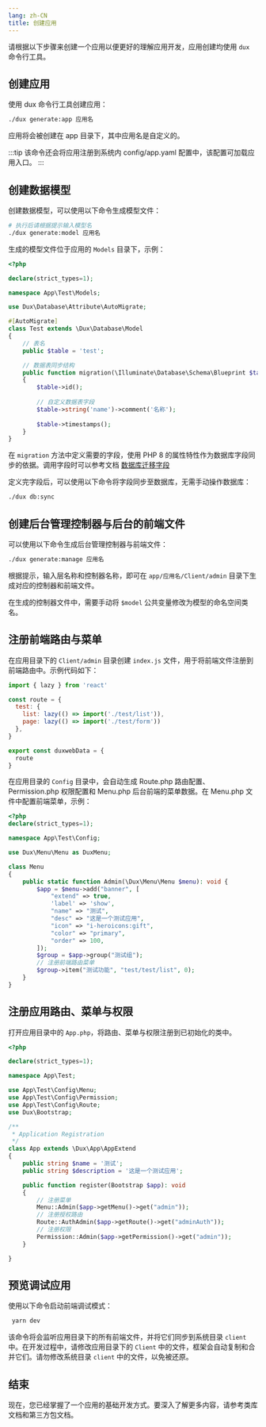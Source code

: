 ```yaml
---
lang: zh-CN
title: 创建应用
---
```


请根据以下步骤来创建一个应用以便更好的理解应用开发，应用创建均使用 `dux` 命令行工具。

## 创建应用

使用 dux 命令行工具创建应用：

```bash
./dux generate:app 应用名
```

应用将会被创建在 app 目录下，其中应用名是自定义的。

:::tip
该命令还会将应用注册到系统内 config/app.yaml 配置中，该配置可加载应用入口。
:::

## 创建数据模型

创建数据模型，可以使用以下命令生成模型文件：

```bash
# 执行后请根据提示输入模型名
./dux generate:model 应用名
```

生成的模型文件位于应用的 `Models` 目录下，示例：


```php
<?php

declare(strict_types=1);

namespace App\Test\Models;

use Dux\Database\Attribute\AutoMigrate;

#[AutoMigrate]
class Test extends \Dux\Database\Model
{
    // 表名
	public $table = 'test';

    // 数据表同步结构
	public function migration(\Illuminate\Database\Schema\Blueprint $table)
	{
		$table->id();
		
		// 自定义数据表字段
		$table->string('name')->comment('名称');
		
		$table->timestamps();
	}
}

```

在 `migration` 方法中定义需要的字段，使用 PHP 8 的属性特性作为数据库字段同步的依据。调用字段时可以参考文档 [数据库迁移字段](https://learnku.com/docs/laravel/9.x/migrations/12248#9caecd)

定义完字段后，可以使用以下命令将字段同步至数据库，无需手动操作数据库：

```bash
./dux db:sync
```

## 创建后台管理控制器与后台的前端文件

可以使用以下命令生成后台管理控制器与前端文件：

```bash
./dux generate:manage 应用名
```

根据提示，输入层名称和控制器名称，即可在 `app/应用名/Client/admin` 目录下生成对应的控制器和前端文件。

在生成的控制器文件中，需要手动将 `$model` 公共变量修改为模型的命名空间类名。


## 注册前端路由与菜单


在应用目录下的 `Client/admin` 目录创建 `index.js` 文件，用于将前端文件注册到前端路由中。示例代码如下：

```js
import { lazy } from 'react'

const route = {
  test: {
    list: lazy(() => import('./test/list')),
    page: lazy(() => import('./test/form'))
  },
}

export const duxwebData = {
  route
}
```


在应用目录的 `Config` 目录中，会自动生成 Route.php 路由配置、Permission.php 权限配置和 Menu.php 后台前端的菜单数据。在 Menu.php 文件中配置前端菜单，示例：

```php
<?php
declare(strict_types=1);

namespace App\Test\Config;

use Dux\Menu\Menu as DuxMenu;

class Menu
{
    public static function Admin(\Dux\Menu\Menu $menu): void {
        $app = $menu->add("banner", [
            "extend" => true,
            'label' => 'show',
            "name" => "测试",
            "desc" => "这是一个测试应用",
            "icon" => "i-heroicons:gift",
            "color" => "primary",
            "order" => 100,
        ]);
        $group = $app->group("测试组");
        // 注册前端路由菜单
        $group->item("测试功能", "test/test/list", 0);
    }
}

```

## 注册应用路由、菜单与权限

打开应用目录中的 `App.php`，将路由、菜单与权限注册到已初始化的类中。

```php
<?php

declare(strict_types=1);

namespace App\Test;

use App\Test\Config\Menu;
use App\Test\Config\Permission;
use App\Test\Config\Route;
use Dux\Bootstrap;

/**
 * Application Registration
 */
class App extends \Dux\App\AppExtend
{
    public string $name = '测试';
    public string $description = '这是一个测试应用';

    public function register(Bootstrap $app): void
    {
        // 注册菜单
        Menu::Admin($app->getMenu()->get("admin"));
        // 注册授权路由
        Route::AuthAdmin($app->getRoute()->get("adminAuth"));
        // 注册权限
        Permission::Admin($app->getPermission()->get("admin"));
    }

}

```

## 预览调试应用

使用以下命令启动前端调试模式：

```bash
 yarn dev
```

该命令将会监听应用目录下的所有前端文件，并将它们同步到系统目录 `client` 中。在开发过程中，请修改应用目录下的 `Client` 中的文件，框架会自动复制和合并它们。请勿修改系统目录 `client` 中的文件，以免被还原。

## 结束

现在，您已经掌握了一个应用的基础开发方式。要深入了解更多内容，请参考类库文档和第三方包文档。